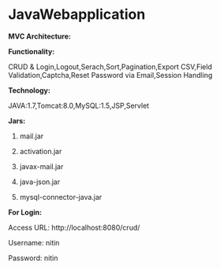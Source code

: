 # JavaWebapplication

<b>MVC Architecture:</b>

<b>Functionality:</b>

CRUD & Login,Logout,Serach,Sort,Pagination,Export CSV,Field Validation,Captcha,Reset Password via Email,Session Handling

<b>Technology:</b>

JAVA:1.7,Tomcat:8.0,MySQL:1.5,JSP,Servlet

<b>Jars:</b>

1. mail.jar

2. activation.jar

3. javax-mail.jar

4. java-json.jar

5. mysql-connector-java.jar

<b>For Login:</b>

Access URL: http://localhost:8080/crud/

Username: nitin

Password: nitin




